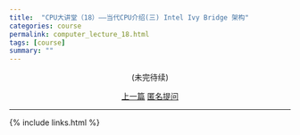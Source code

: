 ```yaml
---
title:  "CPU大讲堂（18）——当代CPU介绍(三) Intel Ivy Bridge 架构"
categories: course
permalink: computer_lecture_18.html
tags: [course]
summary: ""
---
```






<div align="center">
<p>(未完待续)</p>
<a href="computer_lecture_17.html" class="btn btn-primary">上一篇</a> 
<a href="{{site.feedback_link}}" class="btn btn-primary"><i class="fa fa-comment-o"></i> 匿名提问</a>
</div>

---------

{% include links.html %}
